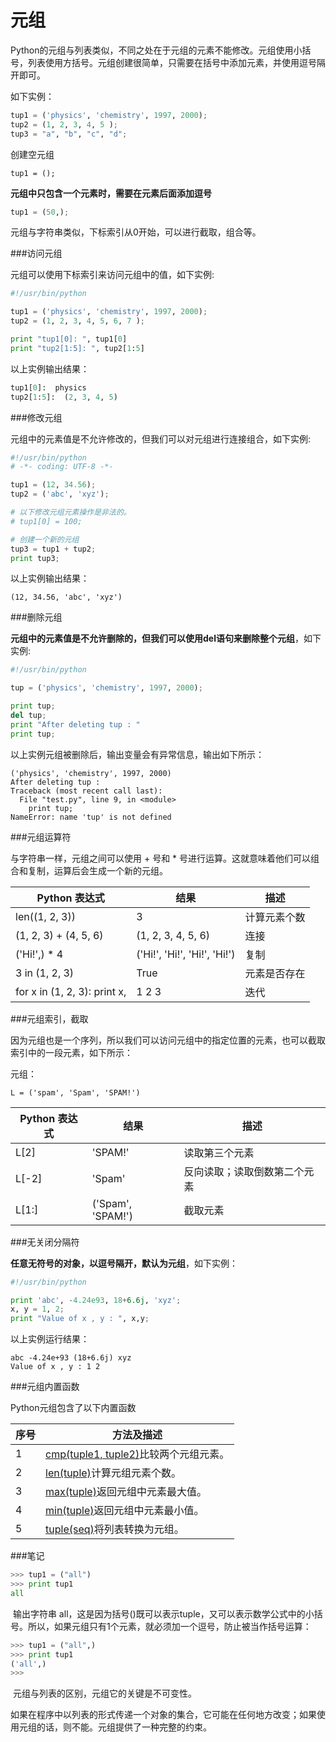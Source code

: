 # 元组

​	Python的元组与列表类似，不同之处在于元组的元素不能修改。元组使用小括号，列表使用方括号。元组创建很简单，只需要在括号中添加元素，并使用逗号隔开即可。

如下实例：

```python
tup1 = ('physics', 'chemistry', 1997, 2000);
tup2 = (1, 2, 3, 4, 5 );
tup3 = "a", "b", "c", "d";
```

创建空元组

```
tup1 = ();
```

**元组中只包含一个元素时，需要在元素后面添加逗号**

```python
tup1 = (50,);
```

元组与字符串类似，下标索引从0开始，可以进行截取，组合等。

###访问元组

元组可以使用下标索引来访问元组中的值，如下实例:

```python
#!/usr/bin/python

tup1 = ('physics', 'chemistry', 1997, 2000);
tup2 = (1, 2, 3, 4, 5, 6, 7 );

print "tup1[0]: ", tup1[0]
print "tup2[1:5]: ", tup2[1:5]
```

以上实例输出结果：

```python
tup1[0]:  physics
tup2[1:5]:  (2, 3, 4, 5)
```



###修改元组

元组中的元素值是不允许修改的，但我们可以对元组进行连接组合，如下实例:

```python
#!/usr/bin/python
# -*- coding: UTF-8 -*-

tup1 = (12, 34.56);
tup2 = ('abc', 'xyz');

# 以下修改元组元素操作是非法的。
# tup1[0] = 100;

# 创建一个新的元组
tup3 = tup1 + tup2;
print tup3;
```

以上实例输出结果：

```
(12, 34.56, 'abc', 'xyz')
```



###删除元组

​	**元组中的元素值是不允许删除的，但我们可以使用del语句来删除整个元组**，如下实例:

```python
#!/usr/bin/python

tup = ('physics', 'chemistry', 1997, 2000);

print tup;
del tup;
print "After deleting tup : "
print tup;
```

以上实例元组被删除后，输出变量会有异常信息，输出如下所示：

```
('physics', 'chemistry', 1997, 2000)
After deleting tup :
Traceback (most recent call last):
  File "test.py", line 9, in <module>
    print tup;
NameError: name 'tup' is not defined
```



###元组运算符

与字符串一样，元组之间可以使用 + 号和 * 号进行运算。这就意味着他们可以组合和复制，运算后会生成一个新的元组。

| Python 表达式                   | 结果                           | 描述     |
| ---------------------------- | ---------------------------- | ------ |
| len((1, 2, 3))               | 3                            | 计算元素个数 |
| (1, 2, 3) + (4, 5, 6)        | (1, 2, 3, 4, 5, 6)           | 连接     |
| ('Hi!',) * 4                 | ('Hi!', 'Hi!', 'Hi!', 'Hi!') | 复制     |
| 3 in (1, 2, 3)               | True                         | 元素是否存在 |
| for x in (1, 2, 3): print x, | 1 2 3                        | 迭代     |

###元组索引，截取

因为元组也是一个序列，所以我们可以访问元组中的指定位置的元素，也可以截取索引中的一段元素，如下所示：

元组：

```
L = ('spam', 'Spam', 'SPAM!')
```

| Python 表达式 | 结果                | 描述             |
| ---------- | ----------------- | -------------- |
| L[2]       | 'SPAM!'           | 读取第三个元素        |
| L[-2]      | 'Spam'            | 反向读取；读取倒数第二个元素 |
| L[1:]      | ('Spam', 'SPAM!') | 截取元素           |



###无关闭分隔符

**任意无符号的对象，以逗号隔开，默认为元组**，如下实例：

```python
#!/usr/bin/python

print 'abc', -4.24e93, 18+6.6j, 'xyz';
x, y = 1, 2;
print "Value of x , y : ", x,y;
```

以上实例运行结果：

```
abc -4.24e+93 (18+6.6j) xyz
Value of x , y : 1 2
```



###元组内置函数

Python元组包含了以下内置函数

| 序号   | 方法及描述                                    |
| ---- | ---------------------------------------- |
| 1    | [cmp(tuple1, tuple2)](http://www.runoob.com/python/att-tuple-cmp.html)比较两个元组元素。 |
| 2    | [len(tuple)](http://www.runoob.com/python/att-tuple-len.html)计算元组元素个数。 |
| 3    | [max(tuple)](http://www.runoob.com/python/att-tuple-max.html)返回元组中元素最大值。 |
| 4    | [min(tuple)](http://www.runoob.com/python/att-tuple-min.html)返回元组中元素最小值。 |
| 5    | [tuple(seq)](http://www.runoob.com/python/att-tuple-tuple.html)将列表转换为元组。 |



###笔记

```python
>>> tup1 = ("all")
>>> print tup1
all
```

​	输出字符串 all，这是因为括号()既可以表示tuple，又可以表示数学公式中的小括号。所以，如果元组只有1个元素，就必须加一个逗号，防止被当作括号运算：

```python
>>> tup1 = ("all",)
>>> print tup1
('all',)
>>> 
```

​	元组与列表的区别，元组它的关键是不可变性。

​	如果在程序中以列表的形式传递一个对象的集合，它可能在任何地方改变；如果使用元组的话，则不能。元组提供了一种完整的约束。